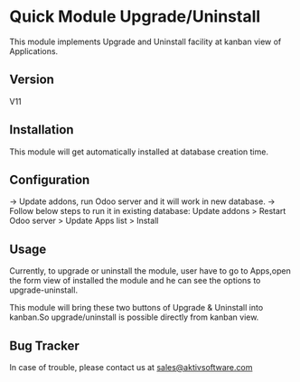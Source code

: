 # Quick Module Upgrade/Uninstall

This module implements Upgrade and Uninstall facility at kanban view of Applications.

## Version

V11

## Installation 

This module will get automatically installed at database creation time.

## Configuration

-> Update addons, run Odoo server and it will work in new database.
-> Follow below steps to run it in existing database:
   Update addons > Restart Odoo server > Update Apps list > Install

## Usage

Currently, to upgrade or uninstall the module, user have to go to Apps,open the form view of installed the module and he can see the options to upgrade-uninstall.

This module will bring these two buttons of Upgrade & Uninstall into kanban.So upgrade/uninstall is possible directly from kanban view.

## Bug Tracker

In case of trouble, please contact us at sales@aktivsoftware.com

